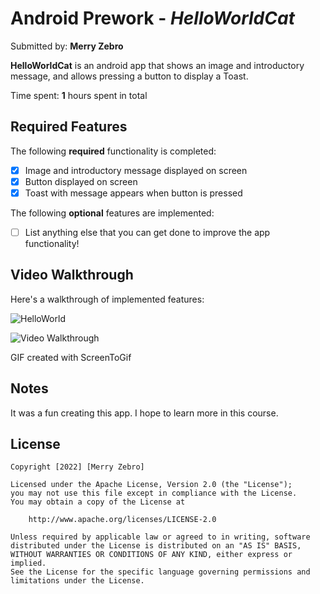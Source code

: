 # Android Prework - *HelloWorldCat*

Submitted by: **Merry Zebro**

**HelloWorldCat** is an android app that shows an image and introductory message, and allows pressing a button to display a Toast. 

Time spent: **1** hours spent in total

## Required Features

The following **required** functionality is completed:

* [x] Image and introductory message displayed on screen
* [x] Button displayed on screen
* [x] Toast with message appears when button is pressed 

The following **optional** features are implemented:

* [ ] List anything else that you can get done to improve the app functionality!

## Video Walkthrough

Here's a walkthrough of implemented features:

![HelloWorld](https://user-images.githubusercontent.com/100324887/187097362-cd2a7f73-b9ff-4cee-bac2-cf2b9e69138b.gif)


<img src='http://i.imgur.com/link/to/your/gif/file.gif' title='Video Walkthrough' width='' alt='Video Walkthrough' />

<!-- ScreenToGif! -->
GIF created with ScreenToGif
<!-- Recommended tools:
[Kap](https://getkap.co/) for macOS
[ScreenToGif](https://www.screentogif.com/) for Windows
[peek](https://github.com/phw/peek) for Linux. -->

## Notes

It was a fun creating this app. I hope to learn more in this course.

## License

    Copyright [2022] [Merry Zebro]

    Licensed under the Apache License, Version 2.0 (the "License");
    you may not use this file except in compliance with the License.
    You may obtain a copy of the License at

        http://www.apache.org/licenses/LICENSE-2.0

    Unless required by applicable law or agreed to in writing, software
    distributed under the License is distributed on an "AS IS" BASIS,
    WITHOUT WARRANTIES OR CONDITIONS OF ANY KIND, either express or implied.
    See the License for the specific language governing permissions and
    limitations under the License.
